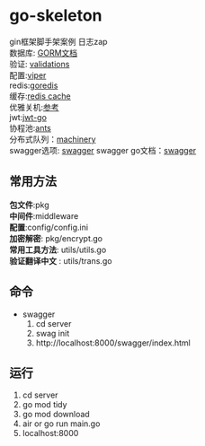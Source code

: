 
# go-skeleton
gin框架脚手架案例 日志zap    
数据库: [GORM文档](https://learnku.com/docs/gorm/v2)       
验证: [validations](https://github.com/go-playground/validator)  
配置:[viper](https://github.com/spf13/viper)  
redis:[goredis](https://github.com/go-redis/redis)  
缓存:[redis cache](https://github.com/go-redis/cache)  
优雅关机:[参考](https://www.liwenzhou.com/posts/Go/graceful_shutdown/)  
jwt:[jwt-go](https://github.com/dgrijalva/jwt-go)  
协程池:[ants](https://github.com/panjf2000/ants)  
分布式队列：[machinery](https://github.com/RichardKnop/machinery#retry-tasks)  
swagger选项: [swagger](https://swaggo.github.io/swaggo.io/declarative_comments_format/general_api_info.html)
swagger go文档：[swagger](https://www.liwenzhou.com/posts/Go/gin_swagger/)

## 常用方法
**包文件**:pkg  
**中间件**:middleware  
**配置**:config/config.ini  
**加密解密**: pkg/encrypt.go  
**常用工具方法**: utils/utils.go  
**验证翻译中文** : utils/trans.go  

## 命令 
- swagger   
   1. cd server
   2. swag init
   3. http://localhost:8000/swagger/index.html


## 运行
1. cd server
2. go mod tidy
3. go mod download
4. air or go run main.go
5. localhost:8000
